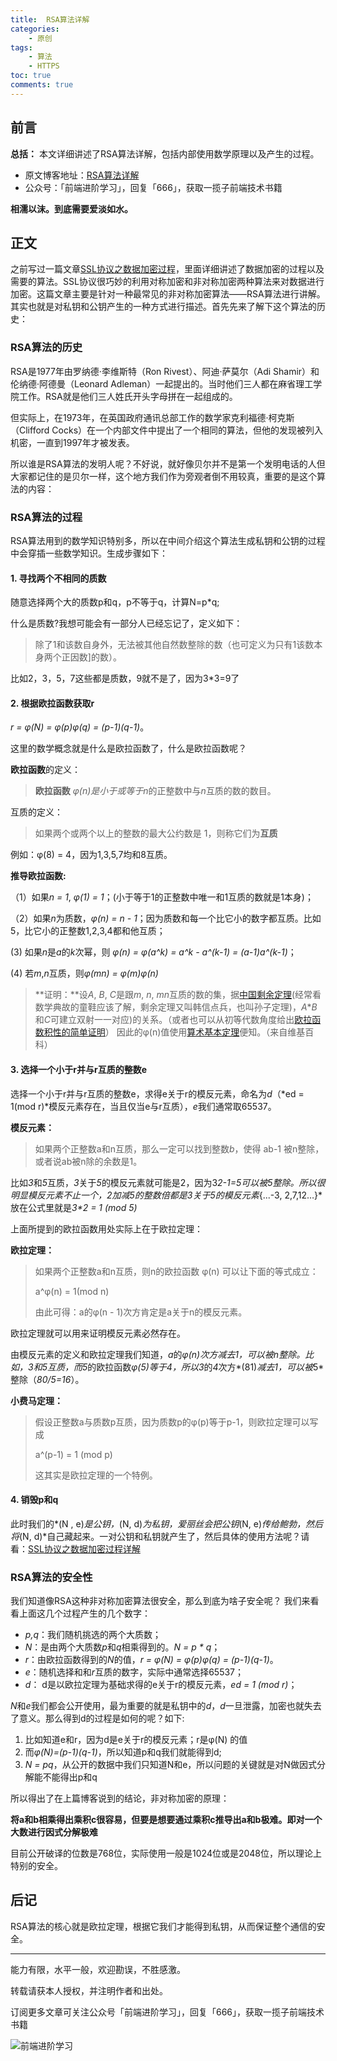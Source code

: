 ```yaml
---
title:  RSA算法详解
categories: 
    - 原创
tags:
    - 算法
    - HTTPS
toc: true
comments: true
---
```


## 前言

**总括：** 本文详细讲述了RSA算法详解，包括内部使用数学原理以及产生的过程。

- 原文博客地址：[RSA算法详解](http://blog.damonare.cn/2017/12/31/RSA%E7%AE%97%E6%B3%95%E8%AF%A6%E8%A7%A3/#more)
- 公众号：「前端进阶学习」，回复「666」，获取一揽子前端技术书籍

**相濡以沫。到底需要爱淡如水。**

<!-- more -->

## 正文

之前写过一篇文章[SSL协议之数据加密过程](http://blog.damonare.cn/2017/12/29/SSL%E5%8D%8F%E8%AE%AE%E4%B9%8B%E6%95%B0%E6%8D%AE%E5%8A%A0%E5%AF%86%E8%BF%87%E7%A8%8B%E8%AF%A6%E8%A7%A3/#more)，里面详细讲述了数据加密的过程以及需要的算法。SSL协议很巧妙的利用对称加密和非对称加密两种算法来对数据进行加密。这篇文章主要是针对一种最常见的非对称加密算法——RSA算法进行讲解。其实也就是对私钥和公钥产生的一种方式进行描述。首先先来了解下这个算法的历史：

### RSA算法的历史

RSA是1977年由罗纳德·李维斯特（Ron Rivest）、阿迪·萨莫尔（Adi Shamir）和伦纳德·阿德曼（Leonard Adleman）一起提出的。当时他们三人都在麻省理工学院工作。RSA就是他们三人姓氏开头字母拼在一起组成的。

但实际上，在1973年，在英国政府通讯总部工作的数学家克利福德·柯克斯（Clifford Cocks）在一个内部文件中提出了一个相同的算法，但他的发现被列入机密，一直到1997年才被发表。

所以谁是RSA算法的发明人呢？不好说，就好像贝尔并不是第一个发明电话的人但大家都记住的是贝尔一样，这个地方我们作为旁观者倒不用较真，重要的是这个算法的内容：

### RSA算法的过程

RSA算法用到的数学知识特别多，所以在中间介绍这个算法生成私钥和公钥的过程中会穿插一些数学知识。生成步骤如下：

#### 1. 寻找两个不相同的质数

随意选择两个大的质数p和q，p不等于q，计算N=p*q;

什么是质数?我想可能会有一部分人已经忘记了，定义如下：

> 除了1和该数自身外，无法被其他自然数整除的数（也可定义为只有1该数本身两个正因数]的数）。

比如2，3，5，7这些都是质数，9就不是了，因为3*3=9了

#### 2. 根据欧拉函数获取r

*r = φ(N) = φ(p)φ(q) = (p-1)(q-1)*。

这里的数学概念就是什么是欧拉函数了，什么是欧拉函数呢？

**欧拉函数**的定义：

> **欧拉函数** *φ(n)*是小于或等于*n*的正整数中与*n*互质的数的数目。

互质的定义：

> 如果两个或两个以上的整数的最大公约数是 1，则称它们为**互质**

例如：φ(8) = 4，因为1,3,5,7均和8互质。

**推导欧拉函数:**

（1）如果*n = 1*, *φ(1) = 1*；(小于等于1的正整数中唯一和1互质的数就是1本身)；

（2）如果*n*为质数，*φ(n) = n - 1*；因为质数和每一个比它小的数字都互质。比如5，比它小的正整数1,2,3,4都和他互质；

  (3)  如果*n*是*a*的*k*次幂，则 *φ(n) =  φ(a^k)  = a^k - a^(k-1) = (a-1)a^(k-1)*；

  (4)  若*m*,*n*互质，则*φ(mn) = φ(m)φ(n)*

>  **证明：**设*A*, *B*, *C*是跟*m*, *n*, *mn*互质的数的集，据[中国剩余定理](https://zh.wikipedia.org/wiki/%E4%B8%AD%E5%9C%8B%E5%89%A9%E9%A4%98%E5%AE%9A%E7%90%86)(经常看数学典故的童鞋应该了解，剩余定理又叫韩信点兵，也叫孙子定理)，*A*\**B*和*C*可建立双射一一对应)的关系。（或者也可以从初等代数角度给出[欧拉函数积性的简单证明](https://zh.wikipedia.org/w/index.php?title=%E6%AC%A7%E6%8B%89%E5%87%BD%E6%95%B0%E7%A7%AF%E6%80%A7%E7%9A%84%E7%AE%80%E5%8D%95%E8%AF%81%E6%98%8E&action=edit&redlink=1)） 因此的φ(n)值使用[算术基本定理](https://zh.wikipedia.org/wiki/%E7%AE%97%E8%A1%93%E5%9F%BA%E6%9C%AC%E5%AE%9A%E7%90%86)便知。（来自维基百科）

#### 3. 选择一个小于r并与r互质的整数e

选择一个小于r并与r互质的整数e，求得e关于r的模反元素，命名为*d*（*ed = 1(mod r)*模反元素存在，当且仅当e与r互质），*e*我们通常取65537。

**模反元素：**

>  如果两个正整数a和n互质，那么一定可以找到整数*b*，使得 ab-1 被n整除，或者说ab被n除的余数是1。

比如*3*和*5*互质，*3*关于*5*的模反元素就可能是2，因为3*2-1=5可以被5整除。所以很明显模反元素不止一个，2加减5的整数倍都是3关于5的模反元素*{...-3, 2,7,12…}*  放在公式里就是*3\*2 = 1 (mod 5)*

上面所提到的欧拉函数用处实际上在于欧拉定理：

**欧拉定理：**

> 如果两个正整数a和n互质，则n的欧拉函数 φ(n) 可以让下面的等式成立：
>
> a^φ(n) = 1(mod n)
>
> 由此可得：a的φ(n - 1)次方肯定是a关于n的模反元素。

欧拉定理就可以用来证明模反元素必然存在。

由模反元素的定义和欧拉定理我们知道，*a*的*φ(n)*次方减去1，可以被n整除。比如，3和5互质，而*5*的欧拉函数*φ(5)*等于4，所以*3*的*4*次方*(81)*减去1，可以被*5*整除（*80/5=16*）。

**小费马定理：**

> 假设正整数a与质数p互质，因为质数p的φ(p)等于p-1，则欧拉定理可以写成
>
> a^(p-1) = 1 (mod p)
>
> 这其实是欧拉定理的一个特例。

#### 4. 销毁p和q

此时我们的*(N , e)*是公钥，*(N, d)*为私钥，爱丽丝会把公钥*(N, e)*传给鲍勃，然后将*(N, d)*自己藏起来。一对公钥和私钥就产生了，然后具体的使用方法呢？请看：[SSL协议之数据加密过程详解](http://blog.damonare.cn/2017/12/29/SSL%E5%8D%8F%E8%AE%AE%E4%B9%8B%E6%95%B0%E6%8D%AE%E5%8A%A0%E5%AF%86%E8%BF%87%E7%A8%8B%E8%AF%A6%E8%A7%A3/#more)

### RSA算法的安全性

我们知道像RSA这种非对称加密算法很安全，那么到底为啥子安全呢？
我们来看看上面这几个过程产生的几个数字：

- *p,q*：我们随机挑选的两个大质数；
- *N*：是由两个大质数*p*和*q*相乘得到的。*N = p \* q*；
- *r*：由欧拉函数得到的*N*的值，*r = φ(N) = φ(p)φ(q) = (p-1)(q-1)*。
- *e*：随机选择和和*r*互质的数字，实际中通常选择65537；
- *d*： d是以欧拉定理为基础求得的e关于r的模反元素，*ed = 1 (mod r)*；

*N*和*e*我们都会公开使用，最为重要的就是私钥中的*d*，*d*一旦泄露，加密也就失去了意义。那么得到d的过程是如何的呢？如下:

1. 比如知道e和r，因为d是e关于r的模反元素；r是φ(N) 的值
2. 而*φ(N)=(p-1)(q-1)*，所以知道p和q我们就能得到d;
3. *N = pq*，从公开的数据中我们只知道N和e，所以问题的关键就是对N做因式分解能不能得出p和q

所以得出了在上篇博客说到的结论，非对称加密的原理：

**将a和b相乘得出乘积c很容易，但要是想要通过乘积c推导出a和b极难。即对一个大数进行因式分解极难**

目前公开破译的位数是768位，实际使用一般是1024位或是2048位，所以理论上特别的安全。

## 后记

RSA算法的核心就是欧拉定理，根据它我们才能得到私钥，从而保证整个通信的安全。

---

能力有限，水平一般，欢迎勘误，不胜感激。

转载请获本人授权，并注明作者和出处。

订阅更多文章可关注公众号「前端进阶学习」，回复「666」，获取一揽子前端技术书籍

![前端进阶学习](https://image.damonare.cn/qianduanjinjie.png)